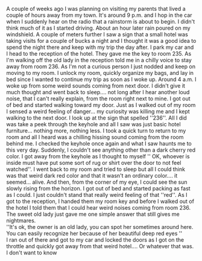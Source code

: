 A couple of weeks ago I was planning on visiting my parents that lived a couple of hours away from my town. It's around 9 p.m. and I hop in the car when I suddenly hear on the radio that a rainstorm is about to begin. I didn't think much of it as I started driving. About an hour later rain poured on my windshield. A couple of meters further I saw a sign that a small hotel was taking visits for a couple of bucks a night and I  thought it was a good idea to spend the night there and keep with my trip the day after. I park my car and I head to the reception of the hotel. They gave me the key to room 235. As I'm walking off the old lady in the reception told me in a chilly voice to stay away from room 236. As I'm not a curious person I just nodded and keep on moving to my room. I unlock my room, quickly organize my bags, and lay in bed since I wanted to continue my trip as soon as I woke up. Around 4 a.m. I woke up from some weird sounds coming from next door. I didn't give it much thought and went back to sleep.... not long after I hear another loud noise, that I can't really explain, from the room right next to mine. I got out of bed and started walking toward my door. Just as I walked out of my room I sensed a weird feeling of danger... my curiosity was killing me and I kept walking to the next door. I look up at the sign that spelled ''236''. All I did was take a peek through the keyhole and all I saw was just basic hotel furniture... nothing more, nothing less. I took a quick turn to return to my room and all I heard was a chilling hissing sound coming from the room behind me. I checked the keyhole once again and what I saw haunts me to this very day. Suddenly, I couldn't see anything other than a dark cherry red color. I got away from the keyhole as I thought to myself '' OK, whoever is inside must have put some sort of rug or shirt over the door to not feel watched''. I went back to my room and tried to sleep but all I could think was that weird dark red color and that it wasn't an ordinary color.... it seemed... alive. And then, from the corner of my eye, I could see the sun slowly rising from the horizon. I got out of bed and started packing as fast as I could. I just couldn't stand that really weird feeling of that ''red''. As I got to the reception, I handed them my room key and before I walked out of the hotel I told them that I could hear weird noises coming from room 236. The sweet old lady just gave me one simple answer that still gives me nightmares.  
''It's ok, the owner is an old lady, you can spot her sometimes around here. You can easily recognize her because of her beautiful deep red eyes ''  
I ran out of there and got to my car and locked the doors as I got on the throttle and quickly got away from that weird hotel.... Or whatever that was. I don't want to know